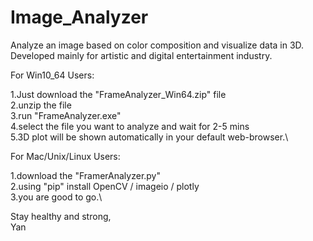 # Image_Analyzer
Analyze an image based on color composition and visualize data in 3D. Developed mainly  for artistic and digital entertainment industry.

For Win10_64 Users:

1.Just download the "FrameAnalyzer_Win64.zip" file\
2.unzip the file\
3.run  "FrameAnalyzer.exe"\
4.select the file you want to analyze and wait for 2-5 mins\
5.3D plot will be shown automatically in your default web-browser.\


For Mac/Unix/Linux Users:

1.download the "FramerAnalyzer.py"\
2.using "pip" install OpenCV / imageio / plotly\
3.you are good to go.\

Stay healthy and strong,\
Yan
